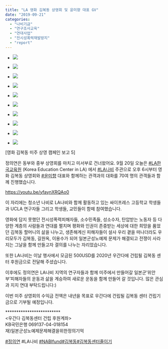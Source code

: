 ```yaml
---
title: "LA 영화 김복동 상영회 및 윤미향 대표 GV"
date: "2019-09-21"
categories: 
  - "나비기금"
  - "연구조사교육"
  - "연대사업"
  - "전시성폭력재발방지"
  - "report"
---
```


- ![](https://womenandwar.net/kr/wp-content/uploads/2019/10/190919-LA-LA나비-상영회-1-1024x768.jpg)
    
- ![](https://womenandwar.net/kr/wp-content/uploads/2019/10/190919-LA-LA나비-상영회-2-768x1024.jpg)
    
- ![](https://womenandwar.net/kr/wp-content/uploads/2019/10/190919-LA-LA나비-상영회-3-1024x768.jpg)
    
- ![](https://womenandwar.net/kr/wp-content/uploads/2019/10/190919-LA-LA나비-상영회-4-1024x768.jpg)
    
- ![](https://womenandwar.net/kr/wp-content/uploads/2019/10/190919-LA-LA나비-상영회-5-768x1024.jpg)
    
- ![](https://womenandwar.net/kr/wp-content/uploads/2019/10/190919-LA-LA나비-상영회-6-1024x768.jpg)
    
- ![](https://womenandwar.net/kr/wp-content/uploads/2019/10/190919-LA-LA나비-상영회-7-1024x768.jpg)
    
- ![](https://womenandwar.net/kr/wp-content/uploads/2019/10/190919-LA-LA나비-상영회-8-1024x682.jpg)
    
- ![](https://womenandwar.net/kr/wp-content/uploads/2019/10/190919-LA-LA나비-상영회-9-1024x682.jpg)
    
- ![](https://womenandwar.net/kr/wp-content/uploads/2019/10/190919-LA-LA나비-상영회-10-1024x768.jpg)
    

\[영화 김복동 미주 상영 캠페인 보고 5\]

정의연은 동부와 중부 상영회를 마치고 미서부로 건너왔어요. 9월 20일 오늘은 [#LA한국교육원](https://www.facebook.com/hashtag/la%ED%95%9C%EA%B5%AD%EA%B5%90%EC%9C%A1%EC%9B%90?source=feed_text&epa=HASHTAG) (Korea Education Center in LA) 에서 [#LA나비](https://www.facebook.com/hashtag/la%EB%82%98%EB%B9%84?source=feed_text&epa=HASHTAG) 주관으로 오후 6시부터 영화 김복동 상영회와 [#윤미향](https://www.facebook.com/hashtag/%EC%9C%A4%EB%AF%B8%ED%96%A5?source=feed_text&epa=HASHTAG) 대표와 함께하는 관객과의 대화를 70여 명의 관객들과 함께 진행했습니다.

https://youtu.be/yfaynXRQAo0

이 자리에는 청소년 나비로 LA나비와 함께 활동하고 있는 싸이프레스 고등학교 학생들과 UCLA 연구자들 그리고 학생들, 교민들이 함떼 참여했습니다.

영화에 담지 못했던 전시성폭력피해자들, 소수민족들, 성소수자, 탄압받는 노동자 등 다양한 계층의 사람들과 연대를 펼치며 평화와 인권이 존중받는 세상에 대한 희망을 품었던 김복동 할머니의 삶을 나누고, 생존해계신 피해자들이 설사 우리 곁을 떠나더라도 우리모두가 김복동, 길원옥, 이용수가 되어 일본군성노예제 문제가 해결되고 전쟁이 사라지는 그날을 함께 만들고자 결의를 나누는 자리었습니다.

또한 LA나비는 이날 행사에서 모금된 500USD를 2020년 우간다에 건립될 김복동 센터 후원금으로 전달해 주셨습니다.

이후에도 정의연은 LA나비 지역의 연구자들과 함께 미주에서 만들어갈 일본군’위안부’피해자들의 운동과 삶을 계승하여 새로운 운동을 함께 만들어 갈 것입니다. 많은 관심과 지지 연대 부탁드립니다:)

이번 미주 상영회의 수익금 전액은 내년을 목표로 우간다에 건립될 김복동 센터 건립기금으로 기부될 예정입니다.

\*\*\*\*\*\*\*\*\*\*\*\*\*\*\*\*\*\*\*\*\*\*\*\*\*  
<우간다 김복동센터 건립 후원계좌>  
KB국민은행 069137-04-018154  
재)일본군성노예제문제해결을위한정의기억

[#정의연](https://www.facebook.com/hashtag/%EC%A0%95%EC%9D%98%EC%97%B0?source=feed_text&epa=HASHTAG) #LA나비 [#NABIfund](https://www.facebook.com/hashtag/nabifund?source=feed_text&epa=HASHTAG)[#김복동](https://www.facebook.com/hashtag/%EA%B9%80%EB%B3%B5%EB%8F%99?source=feed_text&epa=HASHTAG)[#김복동센터](https://www.facebook.com/hashtag/%EA%B9%80%EB%B3%B5%EB%8F%99%EC%84%BC%ED%84%B0?source=feed_text&epa=HASHTAG)[줄이기](https://www.facebook.com/womenandwar/videos/2484216831809467/#)

